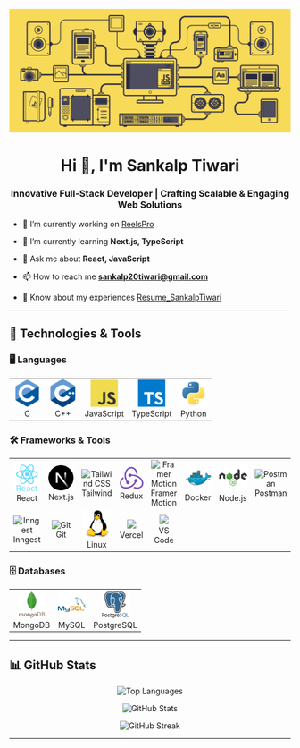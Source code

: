 ![MasterHead](https://raw.githubusercontent.com/muhammadnurulahsan/muhammadnurulahsan/main/ahsan.gif)

<h1 align="center">Hi 👋, I'm Sankalp Tiwari</h1>
<h3 align="center">Innovative Full-Stack Developer | Crafting Scalable & Engaging Web Solutions</h3>


- 🔭 I’m currently working on [ReelsPro](https://reelspro-phi.vercel.app/)

- 🌱 I’m currently learning **Next.js, TypeScript**

- 💬 Ask me about **React, JavaScript**

- 📫 How to reach me **sankalp20tiwari@gmail.com**

- 📄 Know about my experiences [Resume_SankalpTiwari](https://drive.google.com/file/d/1hEy6QVJaj1bOeNT0m-qScR3KrEbJuPOJ/view?usp=drive_link)

---

## 🚀 Technologies & Tools  

### 🖥️ Languages  
<table>
  <tr>
    <td align="center"><img src="https://raw.githubusercontent.com/devicons/devicon/master/icons/c/c-original.svg" alt="C" width="50"/><br>C</td>
    <td align="center"><img src="https://raw.githubusercontent.com/devicons/devicon/master/icons/cplusplus/cplusplus-original.svg" alt="C++" width="50"/><br>C++</td>
    <td align="center"><img src="https://raw.githubusercontent.com/devicons/devicon/master/icons/javascript/javascript-original.svg" alt="JavaScript" width="50"/><br>JavaScript</td>
    <td align="center"><img src="https://raw.githubusercontent.com/devicons/devicon/master/icons/typescript/typescript-original.svg" alt="TypeScript" width="50"/><br>TypeScript</td>
    <td align="center"><img src="https://raw.githubusercontent.com/devicons/devicon/master/icons/python/python-original.svg" alt="Python" width="50"/><br>Python</td>
  </tr>
</table>

### 🛠️ Frameworks & Tools  
<table>
  <tr>
    <td align="center"><img src="https://raw.githubusercontent.com/devicons/devicon/master/icons/react/react-original-wordmark.svg" alt="React" width="50"/><br>React</td>
    <td align="center"><img src="https://raw.githubusercontent.com/devicons/devicon/master/icons/nextjs/nextjs-original.svg" alt="Next.js" width="50"/><br>Next.js</td>
    <td align="center"><img src="https://www.vectorlogo.zone/logos/tailwindcss/tailwindcss-icon.svg" alt="Tailwind CSS" width="50"/><br>Tailwind</td>
    <td align="center"><img src="https://raw.githubusercontent.com/devicons/devicon/master/icons/redux/redux-original.svg" alt="Redux" width="50"/><br>Redux</td>
    <td align="center"><img src="https://cdn.worldvectorlogo.com/logos/framer-motion.svg" alt="Framer Motion" width="50"/><br>Framer Motion</td>
     <td align="center"><img src="https://raw.githubusercontent.com/devicons/devicon/master/icons/docker/docker-original.svg" alt="Docker" width="50"/><br>Docker</td>
     <td align="center"><img src="https://raw.githubusercontent.com/devicons/devicon/master/icons/nodejs/nodejs-original-wordmark.svg" alt="Node.js" width="50"/><br>Node.js</td>
     <td align="center"><img src="https://www.vectorlogo.zone/logos/getpostman/getpostman-icon.svg" alt="Postman" width="50"/><br>Postman</td>
    <td align="center"><img src="https://cdn.jsdelivr.net/gh/devicons/devicon@latest/icons/appwrite/appwrite-original.svg" /><br>Appwrite</td>
    <td align="center"><img src="https://media.licdn.com/dms/image/v2/D4D0BAQHKPJgeFlB8Tw/company-logo_200_200/company-logo_200_200/0/1719255648138/arcjet_logo?e=2147483647&v=beta&t=ks2wTbRXTk0t9Fj-2KOkN5qw6FezoiAILZDz0jpGxBY" alt="Arcjet" width="50"/><br>Arcjet</td>
  </tr>
  <tr>
     <td align="center"><img src="https://inngest.com/favicon.ico" alt="Inngest" width="50"/><br>Inngest</td>
    <td align="center"><img src="https://www.vectorlogo.zone/logos/git-scm/git-scm-icon.svg" alt="Git" width="50"/><br>Git</td>
    <td align="center"><img src="https://raw.githubusercontent.com/devicons/devicon/master/icons/linux/linux-original.svg" alt="Linux" width="50"/><br>Linux</td>
    <td align="center"><img src="https://cdn.jsdelivr.net/gh/devicons/devicon@latest/icons/vercel/vercel-original.svg" width= "50"/><br>Vercel</td>
    <td align="center"><img src="https://cdn.jsdelivr.net/gh/devicons/devicon@latest/icons/vscode/vscode-original.svg" width= "50"/><br>VS Code</td>
  </tr>
    
</table>

### 🗄️ Databases  
<table>
  <tr>
    <td align="center"><img src="https://raw.githubusercontent.com/devicons/devicon/master/icons/mongodb/mongodb-original-wordmark.svg" alt="MongoDB" width="50"/><br>MongoDB</td>
    <td align="center"><img src="https://raw.githubusercontent.com/devicons/devicon/master/icons/mysql/mysql-original-wordmark.svg" alt="MySQL" width="50"/><br>MySQL</td>
    <td align="center"><img src="https://raw.githubusercontent.com/devicons/devicon/master/icons/postgresql/postgresql-original-wordmark.svg" alt="PostgreSQL" width="50"/><br>PostgreSQL</td>
  </tr>
</table>

---

## 📊 GitHub Stats  

<p align="center">
  <img src="https://github-readme-stats.vercel.app/api/top-langs?username=sankalp20tiwari&show_icons=true&locale=en&layout=compact&theme=dark" alt="Top Languages" />
</p>

<p align="center">
  <img src="https://github-readme-stats.vercel.app/api?username=sankalp20tiwari&show_icons=true&locale=en&theme=dark" alt="GitHub Stats" />
</p>

<p align="center">
  <img src="https://github-readme-streak-stats.herokuapp.com/?user=sankalp20tiwari&theme=dark" alt="GitHub Streak" />
</p>

---







